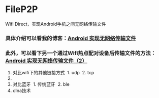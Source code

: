 # FileP2P

Wifi Direct，实现Android手机之间无网络传输文件

### 具体介绍可以看我的博客：[Android 实现无网络传输文件](https://www.jianshu.com/p/f5d66e15fbdf)


### 此外，可以看下另一个通过Wifi热点配对设备后传输文件的方法：[Android 实现无网络传输文件（2）](https://github.com/leavesC/WifiFileTransfer)

1. 对比wifi下的其他链接方式
  1. udp
  2. tcp
  3. 
2. 对比蓝牙
  1. 传统蓝牙
  2. ble
3. dlna技术

